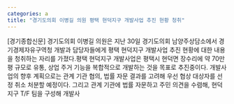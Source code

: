 ```yaml
---
categories: a
title: "경기도의회 이병길 의원 평택 현덕지구 개발사업 추진 현황 청취"
---
```

[경기종합신문] 경기도의회 이병길 의원은 지난 30일 경기도의회 남양주상담소에서 경기경제자유구역청 개발과 담당자들에게 평택 현덕지구 개발사업 추진 현황에 대한 내용을 청취하는 자리를 가졌다.평택 현덕지구 개발사업은 평택시 현덕면 장수리에 약 70만 평 규모로 유통, 상업 주거 기능을 복합적으로 개발하는 것을 목표로 추진중이다. 개발사업의 향후 계획으로는 관계 기관 협의, 법률 자문 결과를 고려해 우선 협상 대상자를 선정 취소 처분할 예정이다. 그리고 관계 기관에 법률 자문하고 주민 의견을 수렴해, 현덕지구 T/F 팀을 구성해 개발사